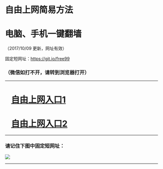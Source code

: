 ﻿# 自由上网简易方法

# 电脑、手机一键翻墙

（2017/10/09 更新，网址有效）

固定短网址：https://git.io/free99

### （微信如打不开，请转到浏览器打开）


***





# &nbsp;&nbsp; <a href="http://ft124852356.fwq-tz-1001.info/fwqtz01.html?t=100900120349 " target="_blank">自由上网入口1</a>
# &nbsp;&nbsp; <a href="http://ft2216614793.fwq-tz-1002.info/fwqtz02.html?t=100900123108 " target="_blank">自由上网入口2</a>
***

### 请记住下图中固定短网址：

<img src="https://s3-us-west-2.amazonaws.com/fwq-1001/yjfq-20170905okok.png" /> 


***

